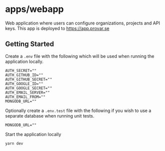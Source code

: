 # apps/webapp

Web application where users can configure organizations, projects and API keys. This app is deployed to https://app.provar.se

## Getting Started

Create a `.env` file with the following which will be used when running the application locally.

```
AUTH_SECRET=""
AUTH_GITHUB_ID=""
AUTH_GITHUB_SECRET=""
AUTH_GOOGLE_ID=""
AUTH_GOOGLE_SECRET=""
AUTH_EMAIL_SERVER=""
AUTH_EMAIL_FROM=""
MONGODB_URL=""
```

Optionally create a `.env.test` file with the following if you wish to use a separate database when running unit tests.

```
MONGODB_URL=""
```

Start the application locally

```shell
yarn dev
```
